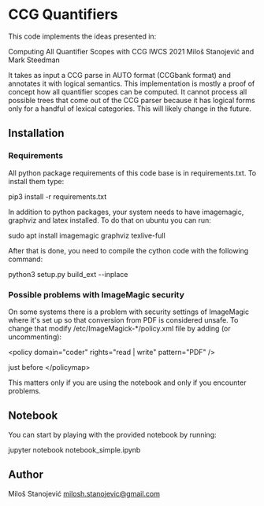 # CCG Quantifiers

This code implements the ideas presented in:

Computing All Quantifier Scopes with CCG
IWCS 2021
Miloš Stanojević and Mark Steedman

It takes as input a CCG parse in AUTO format (CCGbank format) and annotates it with logical semantics.
This implementation is mostly a proof of concept how all quantifier scopes can be computed.
It cannot process all possible trees that come out of the CCG parser because it has logical forms only for a handful of lexical categories.
This will likely change in the future.

## Installation

### Requirements

All python package requirements of this code base is in requirements.txt. To install them type:

pip3 install -r requirements.txt

In addition to python packages, your system needs to have imagemagic, graphviz and latex installed.
To do that on ubuntu you can run:

sudo apt install imagemagic graphviz texlive-full

After that is done, you need to compile the cython code with the following command:

python3 setup.py build\_ext --inplace

### Possible problems with ImageMagic security

On some systems there is a problem with security settings of ImageMagic where
it's set up so that conversion from PDF is considered unsafe. To change that
modify /etc/ImageMagick-*/policy.xml file by adding (or uncommenting):

\<policy domain="coder" rights="read | write" pattern="PDF" /\>

just before \</policymap\>

This matters only if you are using the notebook and only if you encounter problems.

## Notebook

You can start by playing with the provided notebook by running:

jupyter notebook notebook_simple.ipynb

## Author
Miloš Stanojević
milosh.stanojevic@gmail.com
